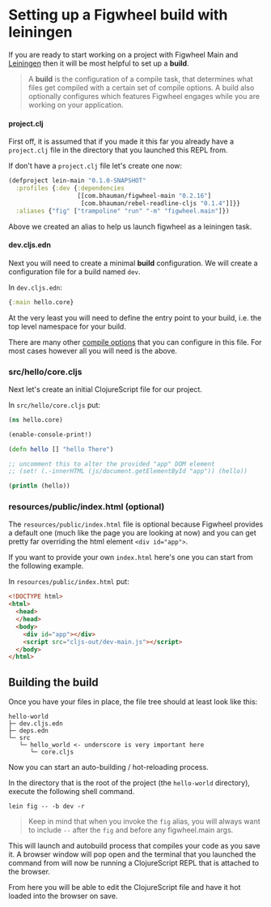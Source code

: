 # Setting up a Figwheel build with leiningen

If you are ready to start working on a project with Figwheel Main and
[Leiningen](https://leiningen.org/) then it will be most helpful to
set up a **build**.

> A **build** is the configuration of a compile task, that determines
> what files get compiled with a certain set of compile options. A
> build also optionally configures which features Figwheel
> engages while you are working on your application.

#### project.clj

First off, it is assumed that if you made it this far you already have
a `project.clj` file in the directory that you launched this REPL from.

If don't have a `project.clj` file let's create one now:

```clojure
(defproject lein-main "0.1.0-SNAPSHOT"
  :profiles {:dev {:dependencies
                   [[com.bhauman/figwheel-main "0.2.16"]
                    [com.bhauman/rebel-readline-cljs "0.1.4"]]}}
  :aliases {"fig" ["trampoline" "run" "-m" "figwheel.main"]})
```

Above we created an alias to help us launch figwheel as a leiningen task.

#### dev.cljs.edn

Next you will need to create a minimal **build** configuration. We will
create a configuration file for a build named `dev`.

In `dev.cljs.edn`:

```clojure
{:main hello.core}
```

At the very least you will need to define the entry point to your
build, i.e. the top level namespace for your build. 

There are many other
[compile options](https://clojurescript.org/reference/compiler-options)
that you can configure in this file. For most cases however all you
will need is the above.

### src/hello/core.cljs

Next let's create an initial ClojureScript file for our project.

In `src/hello/core.cljs` put:

```clojure
(ns hello.core)

(enable-console-print!)

(defn hello [] "hello There")

;; uncomment this to alter the provided "app" DOM element
;; (set! (.-innerHTML (js/document.getElementById "app")) (hello))

(println (hello))
```

### resources/public/index.html (optional)

The `resources/public/index.html` file is optional because Figwheel
provides a default one (much like the page you are looking at now) and
you can get pretty far overriding the html element `<div id="app">`.

If you want to provide your own `index.html` here's one you can start
from the following example.

In `resources/public/index.html` put:

```html
<!DOCTYPE html>
<html>
  <head>
  </head>
  <body>
    <div id="app"></div>
    <script src="cljs-out/dev-main.js"></script>
  </body>
</html>
```

## Building the build

Once you have your files in place, the file tree should at least look like this:

```text
hello-world
├─ dev.cljs.edn
├─ deps.edn
└─ src
   └─ hello_world <- underscore is very important here
      └─ core.cljs
```

Now you can start an auto-building / hot-reloading process.

In the directory that is the root of the project (the `hello-world` directory),
execute the following shell command.

```shell
lein fig -- -b dev -r
```

> Keep in mind that when you invoke the `fig` alias, you will always
> want to include `--` after the `fig` and before any figwheel.main
> args.

This will launch and autobuild process that compiles your code as you
save it. A browser window will pop open and the terminal that you
launched the command from will now be running a ClojureScript REPL that
is attached to the browser.

From here you will be able to edit the ClojureScript file and have it
hot loaded into the browser on save. 
